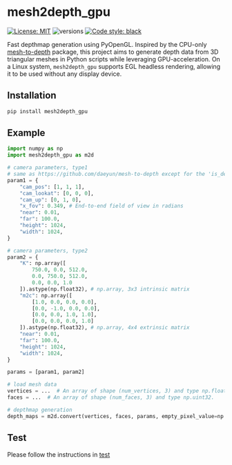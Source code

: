 # mesh2depth_gpu

<a href="https://github.com/countywest/mesh2depth_gpu/blob/main/LICENSE"><img alt="License: MIT" src="https://img.shields.io/badge/License-MIT-green.svg"></a>
![versions](https://img.shields.io/badge/python-3.7+-blue.svg)
<a href="https://github.com/psf/black"><img alt="Code style: black" src="https://img.shields.io/badge/code%20style-black-000000.svg"></a>

Fast depthmap generation using PyOpenGL.
Inspired by the CPU-only [mesh-to-depth](https://github.com/daeyun/mesh-to-depth) package, this project aims to generate depth data from 3D triangular meshes in Python scripts while leveraging GPU-acceleration.
On a Linux system, ```mesh2depth_gpu``` supports EGL headless rendering, allowing it to be used without any display device.


## Installation
```sh
pip install mesh2depth_gpu
```

## Example
```python
import numpy as np
import mesh2depth_gpu as m2d

# camera parameters, type1
# same as https://github.com/daeyun/mesh-to-depth except for the 'is_depth' option.
param1 = {
    "cam_pos": [1, 1, 1],
    "cam_lookat": [0, 0, 0],
    "cam_up": [0, 1, 0],
    "x_fov": 0.349, # End-to-end field of view in radians
    "near": 0.01,
    "far": 100.0,
    "height": 1024,
    "width": 1024,
}

# camera parameters, type2
param2 = {
    "K": np.array([
        750.0, 0.0, 512.0,
        0.0, 750.0, 512.0,
        0.0, 0.0, 1.0
    ]).astype(np.float32), # np.array, 3x3 intrinsic matrix
    "m2c": np.array([
        [1.0, 0.0, 0.0, 0.0],
        [0.0, -1.0, 0.0, 0.0],
        [0.0, 0.0, 1.0, 1.0],
        [0.0, 0.0, 0.0, 1.0]
    ]).astype(np.float32), # np.array, 4x4 extrinsic matrix
    "near": 0.01,
    "far": 100.0,
    "height": 1024,
    "width": 1024,
}

params = [param1, param2]

# load mesh data
vertices = ...  # An array of shape (num_vertices, 3) and type np.float32.
faces = ...  # An array of shape (num_faces, 3) and type np.uint32.

# depthmap generation
depth_maps = m2d.convert(vertices, faces, params, empty_pixel_value=np.nan)
```

## Test
Please follow the instructions in [test](https://github.com/countywest/mesh2depth_gpu/tree/main/test)
